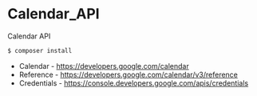 # Calendar_API
Calendar API 

```sh
$ composer install
```

- Calendar - https://developers.google.com/calendar
- Reference - https://developers.google.com/calendar/v3/reference
- Credentials - https://console.developers.google.com/apis/credentials

